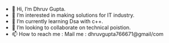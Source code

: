 - 👋 Hi, I’m Dhruv Gupta.
- 👀 I’m interested in making solutions for IT industry.
- 🌱 I’m currently learning Dsa with c++.
- 💞️ I’m looking to collaborate on technical poistion.
- 📫 How to reach me  : Mail me : dhruvgupta766671@gmail/com

<!---
dkg2005/dkg2005 is a ✨ special ✨ repository because its `README.md` (this file) appears on your GitHub profile.
You can click the Preview link to take a look at your changes.
--->
